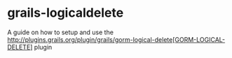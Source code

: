 # grails-logicaldelete
A guide on how to setup and use the http://plugins.grails.org/plugin/grails/gorm-logical-delete[GORM-LOGICAL-DELETE] plugin
